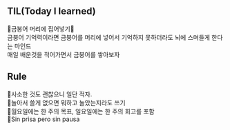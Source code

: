 ## TIL(Today I learned)


:tropical_fish:금붕어 머리에 집어넣기:tropical_fish:  
금붕어 기억력이라면 금붕어를 머리에 넣어서 기억하지 못하더라도 뇌에 스며들게 한다는 마인드  
매일 배운것을 적어가면서 금붕어를 쌓아보자
## Rule
:seedling:사소한 것도 괜찮으니 일단 적자.  
:seedling:놀아서 쓸게 없으면 뭐하고 놀았는지라도 쓰기  
:seedling:월요일에는 한 주의 목표, 일요일에는 한 주의 회고를 포함  
:seedling:Sin prisa pero sin pausa
